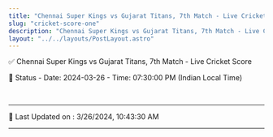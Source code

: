 ```yaml
---
title: "Chennai Super Kings vs Gujarat Titans, 7th Match - Live Cricket Score"
slug: "cricket-score-one"
description: "Chennai Super Kings vs Gujarat Titans, 7th Match - Live Cricket Score - Date: 2024-03-26 - Time: 07:30:00 PM (Indian Local Time)."
layout: "../../layouts/PostLayout.astro"
--- 
```


✅ Chennai Super Kings vs Gujarat Titans, 7th Match - Live Cricket Score

📑 Status - Date: 2024-03-26 - Time: 07:30:00 PM (Indian Local Time)

<br />

***

📝 Last Updated on : 3/26/2024, 10:43:30 AM

***

